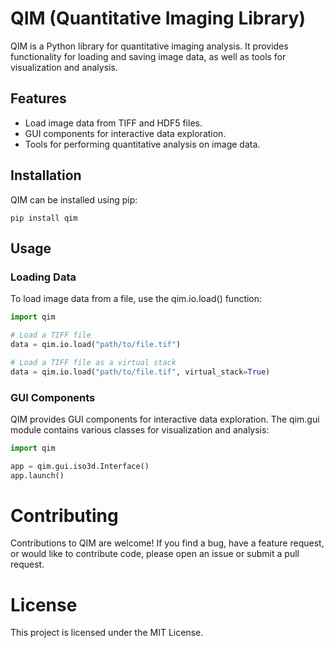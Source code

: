 # QIM (Quantitative Imaging Library)

QIM is a Python library for quantitative imaging analysis. It provides functionality for loading and saving image data, as well as tools for visualization and analysis.

## Features

- Load image data from TIFF and HDF5 files.
- GUI components for interactive data exploration.
- Tools for performing quantitative analysis on image data.

## Installation

QIM can be installed using pip:

```shell
pip install qim
```

## Usage

### Loading Data
To load image data from a file, use the qim.io.load() function:

```python
import qim

# Load a TIFF file
data = qim.io.load("path/to/file.tif")

# Load a TIFF file as a virtual stack
data = qim.io.load("path/to/file.tif", virtual_stack=True)
```

### GUI Components
QIM provides GUI components for interactive data exploration. The qim.gui module contains various classes for visualization and analysis:
```python
import qim

app = qim.gui.iso3d.Interface()
app.launch()
```

# Contributing
Contributions to QIM are welcome! If you find a bug, have a feature request, or would like to contribute code, please open an issue or submit a pull request.

# License
This project is licensed under the MIT License.
